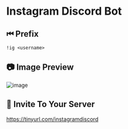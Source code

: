 # Instagram Discord Bot
## ⏮ Prefix
```
!ig <username>
```
## 📷 Image Preview
![image](https://cdn.discordapp.com/attachments/914177703584874517/941571981105578005/id.png)
## 🤞 Invite To Your Server
https://tinyurl.com/instagramdiscord
